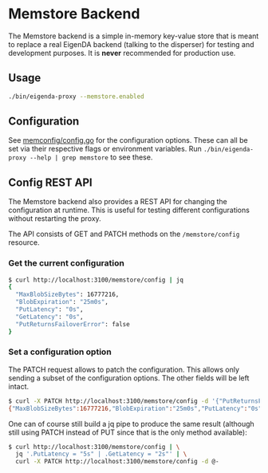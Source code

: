 # Memstore Backend

The Memstore backend is a simple in-memory key-value store that is meant to replace a real EigenDA backend (talking to the disperser) for testing and development purposes. It is **never** recommended for production use.

## Usage

```bash
./bin/eigenda-proxy --memstore.enabled
```

## Configuration

See [memconfig/config.go](./memconfig/config.go) for the configuration options.
These can all be set via their respective flags or environment variables. Run `./bin/eigenda-proxy --help | grep memstore` to see these.

## Config REST API

The Memstore backend also provides a REST API for changing the configuration at runtime. This is useful for testing different configurations without restarting the proxy.

The API consists of GET and PATCH methods on the `/memstore/config` resource.

### Get the current configuration

```bash
$ curl http://localhost:3100/memstore/config | jq
{
  "MaxBlobSizeBytes": 16777216,
  "BlobExpiration": "25m0s",
  "PutLatency": "0s",
  "GetLatency": "0s",
  "PutReturnsFailoverError": false
}
```

### Set a configuration option

The PATCH request allows to patch the configuration. This allows only sending a subset of the configuration options. The other fields will be left intact.

```bash
$ curl -X PATCH http://localhost:3100/memstore/config -d '{"PutReturnsFailoverError": true}'
{"MaxBlobSizeBytes":16777216,"BlobExpiration":"25m0s","PutLatency":"0s","GetLatency":"0s","PutReturnsFailoverError":true}
```

One can of course still build a jq pipe to produce the same result (although still using PATCH instead of PUT since that is the only method available):
```bash
$ curl http://localhost:3100/memstore/config | \
  jq '.PutLatency = "5s" | .GetLatency = "2s"' | \
  curl -X PATCH http://localhost:3100/memstore/config -d @-
```
